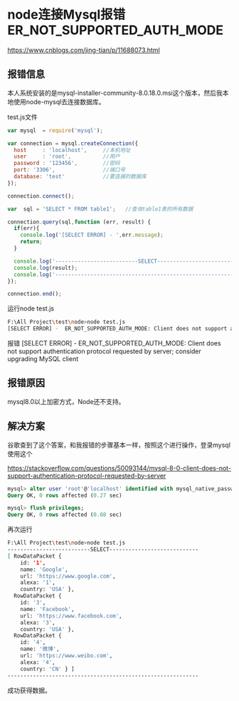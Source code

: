 # node连接Mysql报错ER_NOT_SUPPORTED_AUTH_MODE

https://www.cnblogs.com/jing-tian/p/11688073.html

## 报错信息

本人系统安装的是mysql-installer-community-8.0.18.0.msi这个版本，然后我本地使用node-mysql去连接数据库。

test.js文件

```js
var mysql  = require('mysql');  

var connection = mysql.createConnection({     
  host     : 'localhost',     //本机地址
  user     : 'root',          //用户
  password : '123456',        //密码
  port: '3306',               //端口号
  database: 'test'            //要连接的数据库
});

connection.connect();

var  sql = 'SELECT * FROM table1';   //查询table1表的所有数据

connection.query(sql,function (err, result) {
  if(err){
    console.log('[SELECT ERROR] - ',err.message);
    return;
  }

  console.log('--------------------------SELECT----------------------------');
  console.log(result);
  console.log('------------------------------------------------------------\n\n');  
});

connection.end();
```

运行node test.js

```bash
F:\All Project\test\node>node test.js
[SELECT ERROR] -  ER_NOT_SUPPORTED_AUTH_MODE: Client does not support authentication protocol requested by server; consider upgrading MySQL client
```

报错 [SELECT ERROR] - ER_NOT_SUPPORTED_AUTH_MODE: Client does not support authentication protocol requested by server; consider upgrading MySQL client

## 报错原因

mysql8.0以上加密方式，Node还不支持。

## 解决方案

谷歌查到了这个答案，和我报错的步骤基本一样，按照这个进行操作，登录mysql使用这个

https://stackoverflow.com/questions/50093144/mysql-8-0-client-does-not-support-authentication-protocol-requested-by-server

```sql
mysql> alter user 'root'@'localhost' identified with mysql_native_password by '123456';
Query OK, 0 rows affected (0.27 sec)

mysql> flush privileges;
Query OK, 0 rows affected (0.08 sec)
```

再次运行

```bash
F:\All Project\test\node>node test.js
--------------------------SELECT----------------------------
[ RowDataPacket {
    id: '1',
    name: 'Google',
    url: 'https://www.google.com',
    alexa: '1',
    country: 'USA' },
  RowDataPacket {
    id: '3',
    name: 'Facebook',
    url: 'https://www.facebook.com',
    alexa: '3',
    country: 'USA' },
  RowDataPacket {
    id: '4',
    name: '微博',
    url: 'https://www.weibo.com',
    alexa: '4',
    country: 'CN' } ]
------------------------------------------------------------
```

成功获得数据。

